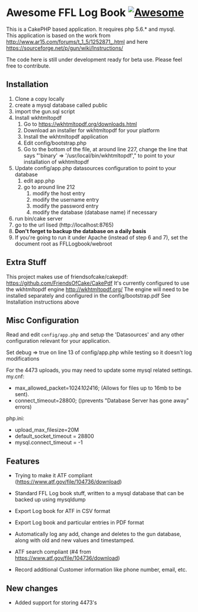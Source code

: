 # Awesome FFL Log Book [![Awesome](https://cdn.rawgit.com/sindresorhus/awesome/d7305f38d29fed78fa85652e3a63e154dd8e8829/media/badge.svg)](https://github.com/sindresorhus/awesome)

This is a CakePHP based application.  It requires php 5.6.* and mysql.  
This application is based on the work from http://www.ar15.com/forums/t_1_5/1252871_.html and here https://sourceforge.net/p/gun/wiki/Instructions/

The code here is still under development ready for beta use.  Please feel free to contribute.

## Installation
1. Clone a copy locally
1. create a mysql database called public
1. import the gun.sql script
1. Install wkhtmltopdf
    1. Go to https://wkhtmltopdf.org/downloads.html
    1. Download an installer for wkhtmltopdf for your platform
    1. Install the wkhtmltopdf application
    1. Edit config/bootstrap.php
    1. Go to the bottom of the file, at around line 227, change the line that says "'binary' => '/usr/local/bin/wkhtmltopdf'," 
       to point to your installation of wkhtmltopdf
1. Update config/app.php datasources configuration to point to your database
    1. edit app.php
    1. go to around line 212
        1. modify the host entry
        1. modify the username entry
        1. modify the password entry
        1. modify the database (database name) if necessary
1. run bin/cake server
1. go to the url lised (http://localhost:8765)
1. **Don't forget to backup the database on a daily basis**
1. If you're going to run it under Apache (instead of step 6 and 7), set the document root 
    as FFLLogbook/webroot

## Extra Stuff

This project makes use of friendsofcake/cakepdf: https://github.com/FriendsOfCake/CakePdf
It's currently configured to use the wkhtmltopdf engine http://wkhtmltopdf.org/
The engine will need to be installed separately and configured in the config/bootstrap.pdf
See Installation instructions above


## Misc Configuration

Read and edit `config/app.php` and setup the 'Datasources' and any other
configuration relevant for your application.

Set debug => true on line 13 of config/app.php while testing so it doesn't log modifications


For the 4473 uploads, you may need to update some mysql related settings.
my.cnf:
- max_allowed_packet=1024*1024*16; (Allows for files up to 16mb to be sent).
- connect_timeout=28800; ()prevents "Database Server has gone away" errors)

php.ini:
- upload_max_filesize=20M
- default_socket_timeout = 28800
- mysql.connect_timeout = -1

## Features

- Trying to make it ATF compliant (https://www.atf.gov/file/104736/download)

- Standard FFL Log book stuff, written to a mysql database that can be backed up
using mysqldump

- Export Log book for ATF in CSV format

- Export Log book and particular entries in PDF format

- Automatically log any add, change and deletes to the gun database, along with
  old and new values and timestamped.

- ATF search compliant (#4 from https://www.atf.gov/file/104736/download)

- Record additional Customer information like phone number, email, etc. 

## New changes

- Added support for storing 4473's
